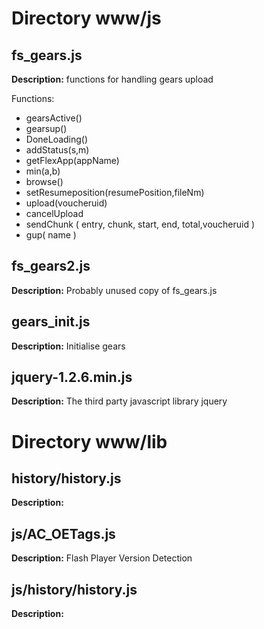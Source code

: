 
# Directory www/js

## fs_gears.js
__Description:__ functions for handling gears upload

Functions:

*  gearsActive()
*  gearsup()
*  DoneLoading()
*  addStatus(s,m)
*  getFlexApp(appName)
*  min(a,b)
*  browse()
*  setResumeposition(resumePosition,fileNm)
*  upload(voucheruid)
*  cancelUpload
*  sendChunk ( entry, chunk, start, end, total,voucheruid )
*  gup( name )

## fs_gears2.js
__Description:__ Probably unused copy of fs_gears.js

## gears_init.js
__Description:__ Initialise gears

## jquery-1.2.6.min.js
__Description:__ The third party javascript library jquery

# Directory www/lib

## history/history.js
__Description:__

## js/AC_OETags.js
__Description:__ Flash Player Version Detection

## js/history/history.js
__Description:__
